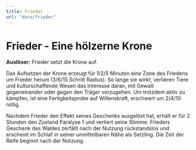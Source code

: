 ```yaml
---
title: Frieder
url: "docs/frieder"
---
```


# Frieder - Eine hölzerne Krone
**Auslöser:** Frieder setzt die Krone auf.

Das Aufsetzen der Krone erzeugt für 1/2/5 Minuten eine Zone des Friedens um Frieder herum (3/6/15 Schritt Radius). So lange sie wirkt, verlieren Tiere und kulturschaffende Wesen das Interesse daran, mit Gewalt gegeneinander oder gegen den Träger vorzugehen. Um trotzdem aktiv zu kämpfen, ist eine Fertigkeitsprobe auf Willenskraft, erschwert um 2/4/10 nötig.

Nachdem Frieder den Effekt seines Geschenks ausgelöst hat, erhält er für 2 Stunden den Zustand Paralyse 1 und verliert seine Stimme. Frieders Geschenk des Waldes zerfällt nach der Nutzung rückstandslos und erscheint im Schlaf in seiner unmittelbaren Nähe als Setzling. Die Zeit der Reife beginnt nach der Nutzung.